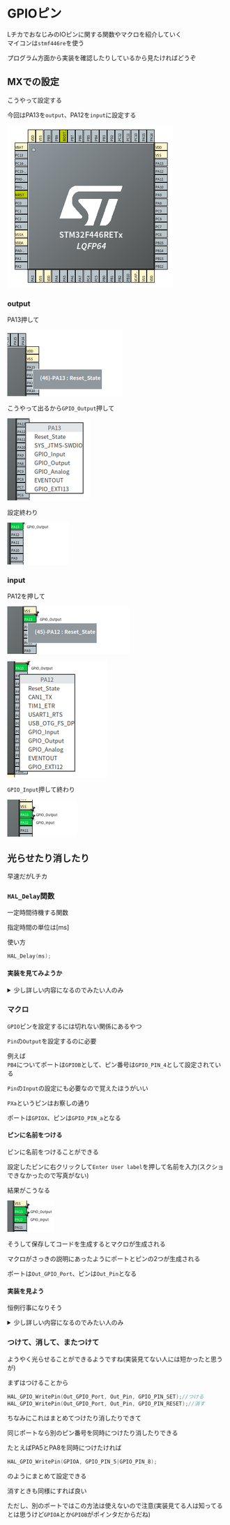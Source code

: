 # GPIOピン

LチカでおなじみのIOピンに関する関数やマクロを紹介していく  
マイコンは`stmf446re`を使う

プログラム方面から実装を確認したりしているから見たければどうぞ

## MXでの設定

こうやって設定する 

今回はPA13を`output`、PA12を`input`に設定する

![stm32f446re6t](imgs/Screenshot%20from%202022-03-31%2022-10-47.png)

### output

PA13押して

![output1](imgs/Screenshot%20from%202022-03-31%2022-11-04.png)

こうやって出るから`GPIO_Output`押して

![output2](imgs/Screenshot%20from%202022-03-31%2022-11-10.png)

設定終わり

![output3](imgs/Screenshot%20from%202022-03-31%2022-11-18.png)

### input

PA12を押して

![input](imgs/Screenshot%20from%202022-03-31%2022-12-59.png)

![input](imgs/Screenshot%20from%202022-03-31%2022-13-05.png)

`GPIO_Input`押して終わり

![input](imgs/Screenshot%20from%202022-03-31%2022-13-17.png)

## 光らせたり消したり

早速だがLチカ

### `HAL_Delay`関数

一定時間待機する関数

指定時間の単位は[ms]

使い方

```c++
HAL_Delay(ms);
```

#### 実装を見てみようか

<details><summary> 少し詳しい内容になるのでみたい人のみ</summary><div>

実際に何をしているのか見てみようじゃないか  
難しいと思うなら読み飛ばしてもらって構わない

それではコピペしたものがこちら

```c++
__weak void HAL_Delay(uint32_t Delay)
{
  uint32_t tickstart = HAL_GetTick();
  uint32_t wait = Delay;

  /* Add a freq to guarantee minimum wait */
  if (wait < HAL_MAX_DELAY)
  {
    wait += (uint32_t)(uwTickFreq);
  }

  while((HAL_GetTick() - tickstart) < wait)
  {
  }
}
```

なんだこの実装となった人もいるだろう

とりあえず上から解説していこう

##### `__weak`

<details><summary> ここからそれなりに長い解説</summary><div>
マクロである

```c++
#define __weak   __attribute__((weak))
```

実装はこうなっている

`__attribute__`は関数に属性を与える効果がある

今回は`weak`属性が与えられているがどういう意味だろうか

結論から言うと弱い関数定義が行われるというもの  
別に同じ名前の関数を定義するとその定義した方が実行されるもの

例えば`hello.c`と`main.c`があったとして

```c++
//sum.h
void hello();

//sum.c
void hello(){
    printf("hello");
}

//main.c
#include"sum.h"
int main(){
    hello();
}
```

これだと出力は当然`hello`になる

ではこれはどうだろうか

```c++
//sum.h
void hello();

//sum.c
void hello(){
    printf("hello");
}

//main.c
#include"sum.h"

void hello(){
    printf("hello!!!!!!");
}

int main(){
    hello();
}
```

多重定義でコンパイルエラーだ  
これはあくまでどちらの実装を優先したいかにもよるけど今回は`main.c`の実装を優先しよう

```c++
//sum.h
void hello();

//sum.c
__atteribute__((weak)) void hello(){
    printf("hello");
}

//main.c
#include"sum.h"

void hello(){
    printf("hello!!!!!!");
}

int main(){
    hello();
}
```

これの結果は`hallo!!!!!!`だね

見事に`main.c`で定義した関数が優先されているね  
これは拡張子で気がついてる人がいるかもしれないがCでも使える機能である

ライブラリを書くときにユーザー側でも定義できるような余地を残すことができるようにできるから便利だね

他にもつけられる属性があるがそれはあとで出てきたときに別で説明しよう

あくまで`GCC`の拡張機能なので他のコンパイラなら使えなくなるので注意

</div></details>

##### `HAL_GetTick();`

なんというか名前通りな気がするけど一応

現在のタイマの値を取る

関数の定義見る？

<details><summary> 特に難しいことは書いてないはず</summary><div>

```c++
__weak uint32_t HAL_GetTick(void)
{
  return uwTick;
}
```

非常に単純な関数

さて、`uwTick`とはなんだろうか

1msごとに一回割り込まれて増えるグローバル変数

はい以上正直これ以上でもこれ以下でもない

`SysTick`で1kHz割り込まれてるとかなんとかこれ以上踏み込むのは命の危険を感じたので各々で頑張ってくれ

</div></details>

##### if (wait < HAL_MAX_DELAY)

<details><summary> これはまぁ簡単だね</summary><div>

HAL_MAX_DELAYの定義を探ると

```c++
#define HAL_MAX_DELAY      0xFFFFFFFFU
```

32bitの最大値をいれられてる  
つまり4294967296ms以上待っては行けないんですね()
ちなみに大体50日に相当する

この中の実行されるコードは

```c++
wait += (uint32_t)(uwTickFreq);
```

uwTickFreqを追っていこう

```c++
HAL_TickFreqTypeDef uwTickFreq = HAL_TICK_FREQ_DEFAULT;  /* 1KHz */

//======================
typedef enum
{
  HAL_TICK_FREQ_10HZ         = 100U,
  HAL_TICK_FREQ_100HZ        = 10U,
  HAL_TICK_FREQ_1KHZ         = 1U,
  HAL_TICK_FREQ_DEFAULT      = HAL_TICK_FREQ_1KHZ
} HAL_TickFreqTypeDef;
```

うーんこの

1じゃんけ

何らかの条件で別のものが呼ばれるのだろうか  
もしも詳しいひとがいたら教えてください

</div></details>

#####   while((HAL_GetTick() - tickstart) < wait)

中身のないwhile

指定の時間まで中身のないwhileを回し続けるのが本質だったんですね！

なんか拍子抜けした人も多いんじゃないでしょうか  
世の中そんなもんだ()

</div></details>

### マクロ

`GPIO`ピンを設定するには切れない関係にあるやつ  

`Pin`の`Output`を設定するのに必要

例えば  
`PB4`についてポートは`GPIOB`として、ピン番号は`GPIO_PIN_4`として設定されている

`Pin`の`Input`の設定にも必要なので覚えたほうがいい

`PXa`というピンはお察しの通り

ポートは`GPIOX`、ピンは`GPIO_PIN_a`となる

#### ピンに名前をつける

ピンに名前をつけることができる

設定したピンに右クリックして`Enter User label`を押して名前を入力(スクショできなかったので写真がない)

結果がこうなる

![naming](imgs/Screenshot%20from%202022-04-02%2013-04-07.png)

そうして保存してコードを生成するとマクロが生成される

マクロがさっきの説明にあったようにポートとピンの2つが生成される

ポートは`Out_GPIO_Port`、ピンは`Out_Pin`となる

#### 実装を見よう

恒例行事になりそう

<details><summary> 少し詳しい内容になるのでみたい人のみ</summary><div>

##### マクロの実装

まぁ特に何もないマクロ

```c++
#define GPIOA               ((GPIO_TypeDef *) GPIOA_BASE)
#define GPIOB               ((GPIO_TypeDef *) GPIOB_BASE)
#define GPIOC               ((GPIO_TypeDef *) GPIOC_BASE)
#define GPIOD               ((GPIO_TypeDef *) GPIOD_BASE)
#define GPIOE               ((GPIO_TypeDef *) GPIOE_BASE)
#define GPIOF               ((GPIO_TypeDef *) GPIOF_BASE)
#define GPIOG               ((GPIO_TypeDef *) GPIOG_BASE)
#define GPIOH               ((GPIO_TypeDef *) GPIOH_BASE)
```

おやおやおや

キャストされてますねぇ

たどっていきましょう

###### GPIO_TyoeDef型

<details><summary> `GPIO_TypeDef`型の中身</summary><div>

```c++
typedef struct
{
  __IO uint32_t MODER;    /*!< GPIO port mode register,               Address offset: 0x00      */
  __IO uint32_t OTYPER;   /*!< GPIO port output type register,        Address offset: 0x04      */
  __IO uint32_t OSPEEDR;  /*!< GPIO port output speed register,       Address offset: 0x08      */
  __IO uint32_t PUPDR;    /*!< GPIO port pull-up/pull-down register,  Address offset: 0x0C      */
  __IO uint32_t IDR;      /*!< GPIO port input data register,         Address offset: 0x10      */
  __IO uint32_t ODR;      /*!< GPIO port output data register,        Address offset: 0x14      */
  __IO uint32_t BSRR;     /*!< GPIO port bit set/reset register,      Address offset: 0x18      */
  __IO uint32_t LCKR;     /*!< GPIO port configuration lock register, Address offset: 0x1C      */
  __IO uint32_t AFR[2];   /*!< GPIO alternate function registers,     Address offset: 0x20-0x24 */
} GPIO_TypeDef;
```

まずは`__IO`からかな

###### `__IO`

`CMSIS`という`ARM`が決めた規格がある

`CMSIS`では、変数が単なる参照用なのか、それともプログラムが変更を行うものなのかを明示するために、変数を宣言する際にIOタイプ識別子を付けることとなっている

定義は下の通り

|       __I        |    __O     |    __IO    |
| :--------------: | :--------: | :--------: |
| `volatile const` | `volatile` | `volatile` |

`__I`は読み込みのみ  
`__O`は書き込みのみ  
`__IO`は読み書き
fdfgesr
</div></details>

その他はレジスタなので省略  
レジスタの解説なんてやってたらきりないし……

え？ やれって？

しょうがないなぁ  
いずれレジスタを直接いじってLチカする変態的な後輩が現れるかもしれないからその子のためにもやってあげるかぁ

###### GPIOのレジスタ

<details><summary>沼へようこそ</summary><dev>

さてここからは私が[データシート](https://www.st.com/content/ccc/resource/technical/document/reference_manual/4d/ed/bc/89/b5/70/40/dc/DM00135183.pdf/files/DM00135183.pdf/jcr:content/translations/en.DM00135183.pdf)とにらめっこですかね

説明の引用は全てデータシートから

- `__IO uint32_t MODER;`
- `__IO uint32_t OTYPER;`
- `__IO uint32_t OSPEEDR;`
- `__IO uint32_t PUPDR;`
- `__IO uint32_t IDR;`
- `__IO uint32_t ODR;`
- `__IO uint32_t BSRR;`
- `__IO uint32_t LCKR;`
- `__IO uint32_t AFR[2];`

これらが今あるIO系のレジスタ一覧

- MODER

`GPIO port mode register`のこと

![gpio_port_mode_register](imgs/Screenshot%20from%202022-04-08%2010-18-15.png)

英語ですねサクッと読んでいきましょう

ピンのモード

00で`Input`モード  
01で`Output`モード  
11で`analog`モード 

では`PA4`を出力に設定したい

レジスタで`MODER4`を出力をする設定にすることを考えてみよう

そうなると`output`が01で  
`MODER4`のレジスタは8, 9ビット目があたるので

書くべきコードは

```c++
GPIOA->MODER |= (01 << 8);
```

他のピンを設定するときも同じように書けば問題ないのである

しかし、このコードでは可読性が高くないことがわかるだろうか  
だが`HAL`には素晴らしいマクロが定義されているので活用していこう

`Drivers/STM32F4xx_HAL_Driver/Inc/stm32f4xx_hal_gpio.h`にある

```c++
#define GPIO_MODE_Pos                           0U
#define GPIO_MODE                               (0x3UL << GPIO_MODE_Pos)
#define MODE_INPUT                              (0x0UL << GPIO_MODE_Pos)
#define MODE_OUTPUT                             (0x1UL << GPIO_MODE_Pos)
#define MODE_AF                                 (0x2UL << GPIO_MODE_Pos)
#define MODE_ANALOG                             (0x3UL << GPIO_MODE_Pos)
```

なるほどなるほど

また、こんなレジスタもある

```c++
#define GPIO_MODER_MODER0_Pos            (0U)                                  
#define GPIO_MODER_MODER0_Msk            (0x3UL << GPIO_MODER_MODER0_Pos)       /*!< 0x00000003 */
#define GPIO_MODER_MODER0                GPIO_MODER_MODER0_Msk                 
#define GPIO_MODER_MODER0_0              (0x1UL << GPIO_MODER_MODER0_Pos)       /*!< 0x00000001 */
#define GPIO_MODER_MODER0_1              (0x2UL << GPIO_MODER_MODER0_Pos)       /*!< 0x00000002 */
#define GPIO_MODER_MODER1_Pos            (2U)                                  
#define GPIO_MODER_MODER1_Msk            (0x3UL << GPIO_MODER_MODER1_Pos)       /*!< 0x0000000C */
#define GPIO_MODER_MODER1                GPIO_MODER_MODER1_Msk                 
#define GPIO_MODER_MODER1_0              (0x1UL << GPIO_MODER_MODER1_Pos)       /*!< 0x00000004 */
#define GPIO_MODER_MODER1_1              (0x2UL << GPIO_MODER_MODER1_Pos)       /*!< 0x00000008 */
//続いていく
```

とりあえず`GPIO_MODER_MODERx_Pos`だけを使う方針で行こう  
そうするとこう書ける

```c++
GPIOA->MODER |= (MODE_OUTPUT << GPIO_MODER_MODER4_Pos);

かなり可読性が良くなっただろう
```

- OTYPER

`GPIO port output type register`のこと

![otyper.png](imgs/otyper.png)

`push-pull`とはなにか、`open-drain`とはなにかは回路に説明を投げるとして  

基本は`push-pull`にしておきましょう

- OSPEEDR

`GPIO port output speed register`のこと

![ospeedr.png](imgs/ospeeder.png)

I/Oの出力速度をいじれる  
HALライブラリの設定を覗いたけどコメントアウトによると

| Low speed |       Medium speed       |       Fast speed        |  High speed   |
| :-------: | :----------------------: | :---------------------: | :-----------: |
|   2MHz    | range 12,5 MHz to 50 MHz | range 25 MHz to 100 MHz | 50 MHz to 200 |

らしい

詳しくは製品データシートを確認してくれとのこと

デフォルトで`Low speed`に設定されてるから好きにしてくださいな

- PUPDR

`GPIO port pull-up/pull-down register`

![pupdr.png](imgs/pupdr.png)

`pull up`か`pull down`されてるならこれを変える必要がある  

回路班に必要なのか聞いてきなさいね

基本的に`input`のときに必要

- IDR

`GPIO port input data register`

![idr.png](imgs/idr.png)

こいつらはリードオンリーなので無視無視

一応説明だけすると対応するI/Oポートの入力の値が出る  
つまりInputのときだけこれを読めばいい

- ODR

`GPIO port output data register`

![odr.png](imgs/odr.png)

出力を司る大事なレジスタ  
丁重に扱い給えよ

当然0が何もなくて1が出力

- BSRR

`GPIO port bit set/reset register`

上の`ODR`を設定するための~~どこで使えばいいのかわからない~~レジスタ

BR(おそらく`Bit Reset`)を1にすればそこのレジスタの対応するODRが0になる  
BS(おそらく`Bit Set`)を1にするとそのレジスタに対応するODRの値が1になる

- LCKR

`GPIO port configuration lock register`

![lckr.png](imgs/lckr.png)

ピン設定をロックしたい人のためのレジスタ

特に使うことはないかなぁ

- AFR

`GPIO alternate function low register`

変わりの関数を見つけるために必要なのかな  
使ったことをみたことないからパスで(使いたかったら調べてね)

これでIO系のレジスタの説明は以上

</dev></details>

</div></details>

### つけて、消して、またつけて

ようやく光らせることができるようですね(実装見てない人には短かったと思うが)

まずはつけることから
```C++
HAL_GPIO_WritePin(Out_GPIO_Port, Out_Pin, GPIO_PIN_SET);//つける
HAL_GPIO_WritePin(Out_GPIO_Port, Out_Pin, GPIO_PIN_RESET);//消す
```

ちなみにこれはまとめてつけたり消したりできて

同じポートなら別のピン番号を同時につけたり消したりできる

たとえばPA5とPA8を同時につけたければ

```c++
HAL_GPIO_WritePin(GPIOA, GPIO_PIN_5|GPIO_PIN_8);
```

のようにまとめて設定できる

消すときも同様にすれば良い

ただし、別のポートではこの方法は使えないので注意(実装見てる人は知ってるとは思うけど`GPIOA`とか`GPIOB`がポインタだからだね)
